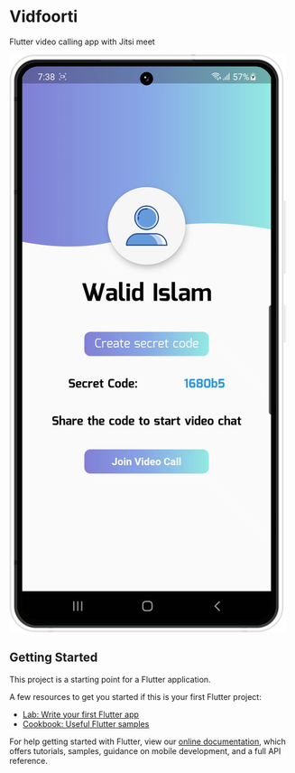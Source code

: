 # Vidfoorti

Flutter video calling app with Jitsi meet

![](https://github.com/walidx64/Vidfoorti/blob/main/Samsung%20%20Galaxy%20S22%20(5).png)

## Getting Started

This project is a starting point for a Flutter application.

A few resources to get you started if this is your first Flutter project:

- [Lab: Write your first Flutter app](https://flutter.dev/docs/get-started/codelab)
- [Cookbook: Useful Flutter samples](https://flutter.dev/docs/cookbook)

For help getting started with Flutter, view our
[online documentation](https://flutter.dev/docs), which offers tutorials,
samples, guidance on mobile development, and a full API reference.
